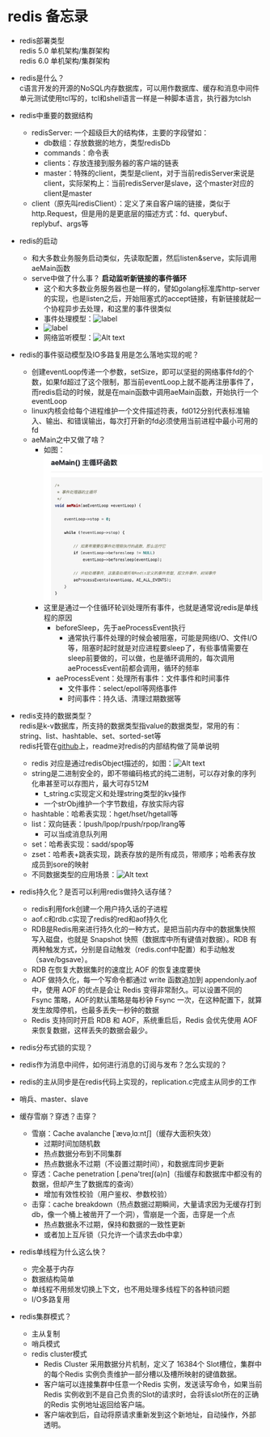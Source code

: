 # redis 备忘录

- redis部署类型</br>
redis 5.0 单机架构/集群架构</br>
redis 6.0 单机架构/集群架构</br>

- redis是什么？</br>
c语言开发的开源的NoSQL内存数据库，可以用作数据库、缓存和消息中间件</br>
单元测试使用tcl写的，tcl和shell语言一样是一种脚本语言，执行器为tclsh</br>

- redis中重要的数据结构</br>
  - redisServer: 一个超级巨大的结构体，主要的字段譬如：
    - db数组：存放数据的地方，类型redisDb
    - commands：命令表
    - clients：存放连接到服务器的客户端的链表
    - master：特殊的client，类型是client，对于当前redisServer来说是client，实际架构上：当前redisServer是slave，这个master对应的client是master
  - client（原先叫redisClient）：定义了来自客户端的链接，类似于http.Request，但是用的是更底层的描述方式：fd、querybuf、replybuf、args等

- redis的启动</br>
  - 和大多数业务服务启动类似，先读取配置，然后listen&serve，实际调用aeMain函数
  - serve中做了什么事？ __启动监听新链接的事件循环__
    - 这个和大多数业务服务器也是一样的，譬如golang标准库http-server的实现，也是listen之后，开始阻塞式的accept链接，有新链接就起一个协程异步去处理，和这里的事件很类似
    - 事件处理模型：![label](https://p3-juejin.byteimg.com/tos-cn-i-k3u1fbpfcp/ac575eda69f24ed6b3ff44df6da4422d~tplv-k3u1fbpfcp-zoom-in-crop-mark%3A4536%3A0%3A0%3A0.image)
    - ![label](https://p3-juejin.byteimg.com/tos-cn-i-k3u1fbpfcp/fdbd35aa968f4407a609300c5f2e22f5~tplv-k3u1fbpfcp-zoom-in-crop-mark%3A4536%3A0%3A0%3A0.image)
    - 网络监听模型：![Alt text](https://cache.yisu.com/upload/information/20200622/120/19116.jpg)
- redis的事件驱动模型及IO多路复用是怎么落地实现的呢？</br>
  - 创建eventLoop传递一个参数，setSize，即可以坚挺的网络事件fd的个数，如果fd超过了这个限制，那当前eventLoop上就不能再注册事件了，而redis启动的时候，就是在main函数中调用aeMain函数，开始执行一个eventLoop</br>
  - linux内核会给每个进程维护一个文件描述符表，fd012分别代表标准输入、输出、和错误输出，每次打开新的fd必须使用当前进程中最小可用的fd
  - aeMain之中又做了啥？
    - 如图：![aeMain](资源/redis/aeMain.png)
    - 这里是通过一个住循环轮训处理所有事件，也就是通常说redis是单线程的原因
      - beforeSleep，先于aeProcessEvent执行
        - 通常执行事件处理的时候会被阻塞，可能是网络I/O、文件I/O等，阻塞时起时就是对应进程要sleep了，有些事情需要在sleep前要做的，可以做，也是循环调用的，每次调用aeProcessEvent前都会调用，循环的频率
      - aeProcessEvent：处理所有事件：文件事件和时间事件
        - 文件事件：select/epoll等网络事件
        - 时间事件：持久话、清理过期数据等
  
- redis支持的数据类型？</br>
redis是k-v数据库，所支持的数据类型指value的数据类型，常用的有：string、list、hashtable、set、sorted-set等</br>
redis托管在[github](https://github.com/redis/redis/)上，readme对redis的内部结构做了简单说明</br>
  - redis 对应是通过redisObject描述的，如图：![Alt text](https://ask.qcloudimg.com/http-save/yehe-1552241/vu7ihnmfp6.jpeg?imageView2%2F2%2Fw%2F1620)
  - string是二进制安全的，即不带编码格式的纯二进制，可以存对象的序列化串甚至可以存图片，最大可存512M
    - t_string.c实现定义和处理string类型的kv操作
    - 一个strObj维护一个字节数组，存放实际内容
  - hashtable：哈希表实现：hget/hset/hgetall等
  - list：双向链表：lpush/lpop/rpush/rpop/lrang等
    - 可以当成消息队列用
  - set：哈希表实现：sadd/spop等
  - zset：哈希表+跳表实现，跳表存放的是所有成员，带顺序；哈希表存放成员到sore的映射
  - 不同数据类型的应用场景：![Alt text](https://ask.qcloudimg.com/http-save/yehe-1552241/gdqdvzmzvu.png?imageView2%2F2%2Fw%2F1620)

- redis持久化？是否可以利用redis做持久话存储？</br>
  - redis利用fork创建一个用户持久话的子进程
  - aof.c和rdb.c实现了redis的red和aof持久化
  - RDB是Redis用来进行持久化的一种方式，是把当前内存中的数据集快照写入磁盘，也就是 Snapshot 快照（数据库中所有键值对数据）。RDB 有两种触发方式，分别是自动触发（redis.conf中配置）和手动触发（save/bgsave）。
  - RDB 在恢复大数据集时的速度比 AOF 的恢复速度要快
  - AOF 做持久化，每一个写命令都通过 write 函数追加到 appendonly.aof 中，使用 AOF 的优点是会让 Redis 变得非常耐久。可以设置不同的 Fsync 策略，AOF的默认策略是每秒钟 Fsync 一次，在这种配置下，就算发生故障停机，也最多丢失一秒钟的数据
  - Redis 支持同时开启 RDB 和 AOF，系统重启后，Redis 会优先使用 AOF 来恢复数据，这样丢失的数据会最少。

- redis分布式锁的实现？</br>

- redis作为消息中间件，如何进行消息的订阅与发布？怎么实现的？</br>

- redis的主从同步是在redis代码上实现的，replication.c完成主从同步的工作</br>
- 哨兵、master、slave

- 缓存雪崩？穿透？击穿？
  - 雪崩：Cache avalanche [ˈævəˌlɑːntʃ]（缓存大面积失效）
    - 过期时间加随机数
    - 热点数据分布到不同集群
    - 热点数据永不过期（不设置过期时间），和数据库同步更新
  - 穿透：Cache penetration [.penə'treɪʃ(ə)n]（指缓存和数据库中都没有的数据，但却产生了数据库的查询）
    - 增加有效性校验（用户鉴权、参数校验）
  - 击穿：cache breakdown（热点数据过期瞬间，大量请求因为无缓存打到db，像一个桶上被凿开了一个洞），雪崩是一个面，击穿是一个点
    - 热点数据永不过期，保持和数据的一致性更新
    - 或者加上互斥锁（只允许一个请求去db中拿）

- redis单线程为什么这么快？
  - 完全基于内存
  - 数据结构简单
  - 单线程不用频发切换上下文，也不用处理多线程下的各种锁问题
  - I/O多路复用

- redis集群模式？
  - 主从复制
  - 哨兵模式
  - redis cluster模式
    - Redis Cluster 采用数据分片机制，定义了 16384个 Slot槽位，集群中的每个Redis 实例负责维护一部分槽以及槽所映射的键值数据。
    - 客户端可以连接集群中任意一个Redis 实例，发送读写命令，如果当前Redis 实例收到不是自己负责的Slot的请求时，会将该slot所在的正确的Redis 实例地址返回给客户端。
    - 客户端收到后，自动将原请求重新发到这个新地址，自动操作，外部透明。